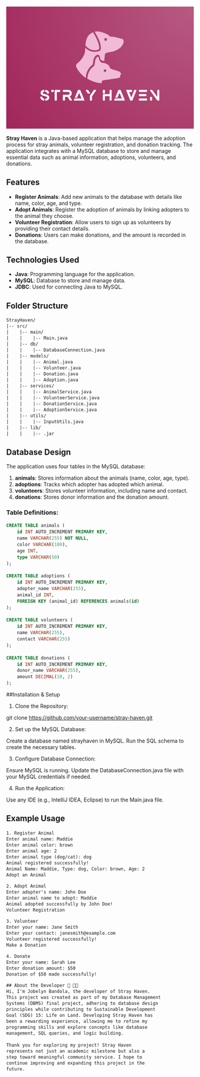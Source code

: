 ![logo](https://github.com/bandola78/Stray-Haven-Project/blob/main/logos/logo.png)

**Stray Haven** is a Java-based application that helps manage the adoption process for stray animals, volunteer registration, and donation tracking. The application integrates with a MySQL database to store and manage essential data such as animal information, adoptions, volunteers, and donations.

## Features

- **Register Animals**: Add new animals to the database with details like name, color, age, and type.
- **Adopt Animals**: Register the adoption of animals by linking adopters to the animal they choose.
- **Volunteer Registration**: Allow users to sign up as volunteers by providing their contact details.
- **Donations**: Users can make donations, and the amount is recorded in the database.

## Technologies Used

- **Java**: Programming language for the application.
- **MySQL**: Database to store and manage data.
- **JDBC**: Used for connecting Java to MySQL.

## Folder Structure
```
StrayHaven/
|-- src/
|    |-- main/
|    |    |-- Main.java
|    |-- db/
|    |    |-- DatabaseConnection.java
|    |-- models/
|    |    |-- Animal.java
|    |    |-- Volunteer.java
|    |    |-- Donation.java
|    |    |-- Adoption.java
|    |-- services/
|    |    |-- AnimalService.java
|    |    |-- VolunteerService.java
|    |    |-- DonationService.java
|    |    |-- AdoptionService.java
|    |-- utils/
|    |    |-- InputUtils.java
|    |-- lib/
|    |    |-- .jar

```
## Database Design

The application uses four tables in the MySQL database:

1. **animals**: Stores information about the animals (name, color, age, type).
2. **adoptions**: Tracks which adopter has adopted which animal.
3. **volunteers**: Stores volunteer information, including name and contact.
4. **donations**: Stores donor information and the donation amount.

### Table Definitions:

```sql
CREATE TABLE animals (
    id INT AUTO_INCREMENT PRIMARY KEY,
    name VARCHAR(255) NOT NULL,
    color VARCHAR(100),
    age INT,
    type VARCHAR(50)
);

CREATE TABLE adoptions (
    id INT AUTO_INCREMENT PRIMARY KEY,
    adopter_name VARCHAR(255),
    animal_id INT,
    FOREIGN KEY (animal_id) REFERENCES animals(id)
);

CREATE TABLE volunteers (
    id INT AUTO_INCREMENT PRIMARY KEY,
    name VARCHAR(255),
    contact VARCHAR(255)
);

CREATE TABLE donations (
    id INT AUTO_INCREMENT PRIMARY KEY,
    donor_name VARCHAR(255),
    amount DECIMAL(10, 2)
);
```

##Installation & Setup
1. Clone the Repository:

git clone https://github.com/your-username/stray-haven.git

2. Set up the MySQL Database:

Create a database named strayhaven in MySQL.
Run the SQL schema to create the necessary tables.

3. Configure Database Connection:

Ensure MySQL is running.
Update the DatabaseConnection.java file with your MySQL credentials if needed.

4. Run the Application:

Use any IDE (e.g., IntelliJ IDEA, Eclipse) to run the Main.java file.

## Example Usage
```
1. Register Animal
Enter animal name: Maddie
Enter animal color: brown
Enter animal age: 2
Enter animal type (dog/cat): dog
Animal registered successfully!
Animal Name: Maddie, Type: dog, Color: brown, Age: 2
Adopt an Animal
```
```
2. Adopt Animal
Enter adopter's name: John Doe
Enter animal name to adopt: Maddie
Animal adopted successfully by John Doe!
Volunteer Registration
```
```
3. Volunteer
Enter your name: Jane Smith
Enter your contact: janesmith@example.com
Volunteer registered successfully!
Make a Donation
```
```
4. Donate
Enter your name: Sarah Lee
Enter donation amount: $50
Donation of $50 made successfully!
```
```
## About the Developer 👋 👩‍💻
Hi, I'm Jobelyn Bandola, the developer of Stray Haven.
This project was created as part of my Database Management
Systems (DBMS) final project, adhering to database design
principles while contributing to Sustainable Development
Goal (SDG) 15: Life on Land. Developing Stray Haven has
been a rewarding experience, allowing me to refine my
programming skills and explore concepts like database
management, SQL queries, and logic building.

Thank you for exploring my project! Stray Haven
represents not just an academic milestone but also a
step toward meaningful community service. I hope to
continue improving and expanding this project in the
future.
```
